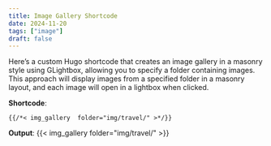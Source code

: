```yaml
---
title: Image Gallery Shortcode
date: 2024-11-20
tags: ["image"]
draft: false
---
```


Here’s a custom Hugo shortcode that creates an image gallery in a masonry style using GLightbox, allowing you to specify a folder containing images. This approach will display images from a specified folder in a masonry layout, and each image will open in a lightbox when clicked.

**Shortcode**:  
```
{{/*< img_gallery  folder="img/travel/" >*/}}
```

**Output**:
{{< img_gallery  folder="img/travel/" >}}
